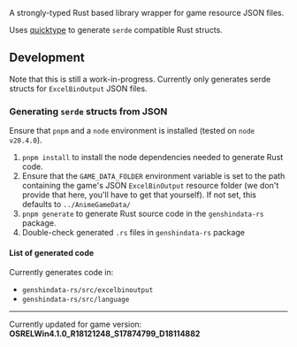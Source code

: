 A strongly-typed Rust based library wrapper for game resource JSON files.

Uses [quicktype](https://github.com/quicktype/quicktype) to generate `serde` compatible
Rust structs.

## Development

Note that this is still a work-in-progress. Currently only generates serde structs for
`ExcelBinOutput` JSON files.

### Generating `serde` structs from JSON

Ensure that `pnpm` and a `node` environment is installed (tested on `node v20.4.0`).

1. `pnpm install` to install the node dependencies needed to generate Rust code.
2. Ensure that the `GAME_DATA_FOLDER` environment variable is set to the path containing
   the game's JSON `ExcelBinOutput` resource folder (we don't provide that here, you'll
   have to get that yourself).
   If not set, this defaults to `../AnimeGameData/`
3. `pnpm generate` to generate Rust source code in the `genshindata-rs` package.
4. Double-check generated `.rs` files in `genshindata-rs` package

#### List of generated code

Currently generates code in:

- `genshindata-rs/src/excelbinoutput`
- `genshindata-rs/src/language`

---

Currently updated for game version: **OSRELWin4.1.0_R18121248_S17874799_D18114882**
